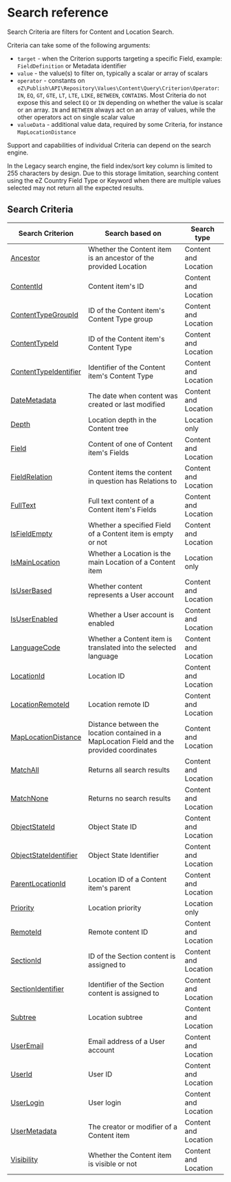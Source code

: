 # Search reference

Search Criteria are filters for Content and Location Search.

Criteria can take some of the following arguments:

- `target` - when the Criterion supports targeting a specific Field, example: `FieldDefinition` or Metadata identifier
- `value` - the value(s) to filter on, typically a scalar or array of scalars
- `operator` - constants on `eZ\Publish\API\Repository\Values\Content\Query\Criterion\Operator`: `IN`, `EQ`, `GT`, `GTE`, `LT`, `LTE`, `LIKE`, `BETWEEN`, `CONTAINS`. Most Criteria do not expose this and select `EQ` or `IN` depending on whether the value is scalar or an array. `IN` and `BETWEEN` always act on an array of values, while the other operators act on single scalar value
- `valueData` - additional value data, required by some Criteria, for instance `MapLocationDistance`

Support and capabilities of individual Criteria can depend on the search engine.

In the Legacy search engine, the field index/sort key column is limited to 255 characters by design.
Due to this storage limitation, searching content using the eZ Country Field Type or Keyword when there are multiple values selected may not return all the expected results.

## Search Criteria

|Search Criterion|Search based on|Search type|
|-----|-----|-----|
|[Ancestor](criteria_reference/ancestor_criterion.md)|Whether the Content item is an ancestor of the provided Location|Content and Location|
|[ContentId](criteria_reference/contentid_criterion.md)|Content item's ID|Content and Location|
|[ContentTypeGroupId](criteria_reference/contenttypegroupid_criterion.md)|ID of the Content item's Content Type group|Content and Location|
|[ContentTypeId](criteria_reference/contenttypeid_criterion.md)|ID of the Content item's Content Type|Content and Location|
|[ContentTypeIdentifier](criteria_reference/contenttypeidentifier_criterion.md)|Identifier of the Content item's Content Type|Content and Location|
|[DateMetadata](criteria_reference/datemetadata_criterion.md)|The date when content was created or last modified|Content and Location|
|[Depth](criteria_reference/depth_criterion.md)|Location depth in the Content tree|Location only|
|[Field](criteria_reference/field_criterion.md)|Content of one of Content item's Fields|Content and Location|
|[FieldRelation](criteria_reference/fieldrelation_criterion.md)|Content items the content in question has Relations to|Content and Location|
|[FullText](criteria_reference/fulltext_criterion.md)|Full text content of a Content item's Fields|Content and Location|
|[IsFieldEmpty](criteria_reference/isfieldempty_criterion.md)|Whether a specified Field of a Content item is empty or not|Content and Location
|[IsMainLocation](criteria_reference/ismainlocation_criterion.md)|Whether a Location is the main Location of a Content item|Location only|
|[IsUserBased](criteria_reference/isuserbased_criterion.md)|Whether content represents a User account|Content and Location|
|[IsUserEnabled](criteria_reference/isuserenabled_criterion.md)|Whether a User account is enabled|Content and Location|
|[LanguageCode](criteria_reference/languagecode_criterion.md)|Whether a Content item is translated into the selected language|Content and Location|
|[LocationId](criteria_reference/locationid_criterion.md)|Location ID|Content and Location|
|[LocationRemoteId](criteria_reference/locationremoteid_criterion.md)|Location remote ID|Content and Location|
|[MapLocationDistance](criteria_reference/maplocationdistance_criterion.md)|Distance between the location contained in a MapLocation Field and the provided coordinates|Content and Location|
|[MatchAll](criteria_reference/matchall_criterion.md)|Returns all search results|Content and Location|
|[MatchNone](criteria_reference/matchnone_criterion.md)|Returns no search results|Content and Location|
|[ObjectStateId](criteria_reference/objectstateid_criterion.md)|Object State ID|Content and Location|
|[ObjectStateIdentifier](criteria_reference/objectstateidentifier_criterion.md)|Object State Identifier|Content and Location|
|[ParentLocationId](criteria_reference/parentlocationid_criterion.md)|Location ID of a Content item's parent|Content and Location|
|[Priority](criteria_reference/priority_criterion.md)|Location priority|Location only|
|[RemoteId](criteria_reference/remoteid_criterion.md)|Remote content ID|Content and Location|
|[SectionId](criteria_reference/sectionid_criterion.md)|ID of the Section content is assigned to|Content and Location|
|[SectionIdentifier](criteria_reference/sectionidentifier_criterion.md)|Identifier of the Section content is assigned to|Content and Location|
|[Subtree](criteria_reference/subtree_criterion.md)|Location subtree|Content and Location|
|[UserEmail](criteria_reference/useremail_criterion.md)|Email address of a User account|Content and Location|
|[UserId](criteria_reference/userid_criterion.md)|User ID|Content and Location|
|[UserLogin](criteria_reference/userlogin_criterion.md)|User login|Content and Location|
|[UserMetadata](criteria_reference/usermetadata_criterion.md)|The creator or modifier of a Content item|Content and Location|
|[Visibility](criteria_reference/visibility_criterion.md)|Whether the Content item is visible or not|Content and Location|
